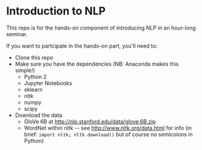 # Introduction to NLP

This repo is for the hands-on component of introducing NLP in an hour-long seminar.

If you want to partcipate in the hands-on part, you'll need to:

* Clone this repo
* Make sure you have the dependencies (NB: Anaconda makes this simple!) 
  * Python 2
  * Jupyter Notebooks
  * sklearn
  * nltk
  * numpy
  * scipy
* Download the data
  * GloVe 6B at http://nlp.stanford.edu/data/glove.6B.zip
  * WordNet within nltk -- see http://www.nltk.org/data.html for info (in brief: `import nltk; nltk.download()` but of course no semicolons in Python)
